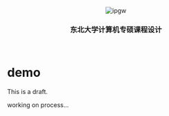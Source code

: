
<p align="center">
    <img src="https://z3.ax1x.com/2021/10/28/5qHicj.jpg"  alt="ipgw"/>
</p>

<h3 align="center">东北大学计算机专硕课程设计</h3> 
<p align="center">
<img src="https://img.shields.io/github/v/release/xuwhao/neu-cs-master" alt="">
<img src="https://img.shields.io/github/issues/xuwhao/neu-cs-master?color=rgb%2877%20199%20166%29" alt="">
<img src="https://img.shields.io/github/downloads/xuwhao/neu-cs-master/total?color=ea8f14&label=users" alt="">
<img src="https://img.shields.io/github/license/xuwhao/neu-cs-master" alt="">
</p>
<!-- <p align="center"><a href="#安装">English Version</a> | <a href="https://github.com/neucn/ipgw/issues/new">反馈</a></p> -->


# demo
This is a draft.

working on process...



